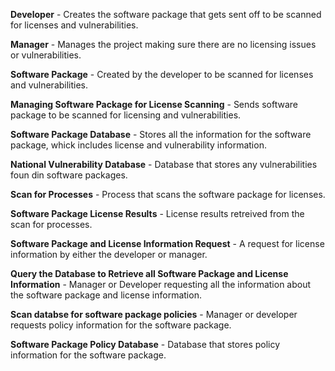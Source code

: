 <b>Developer</b> - Creates the software package that gets sent off to be scanned for licenses and vulnerabilities.

<b>Manager</b> - Manages the project making sure there are no licensing issues or vulnerabilities.

<b>Software Package</b> - Created by the developer to be scanned for licenses and vulnerabilities.

<b>Managing Software Package for License Scanning</b> - Sends software package to be scanned for licensing and vulnerabilities.

<b>Software Package Database</b> - Stores all the information for the software package, whick includes license and vulnerability information. 

<b>National Vulnerability Database</b> - Database that stores any vulnerabilities foun din software packages.

<b>Scan for Processes</b> - Process that scans the software package for licenses.

<b>Software Package License Results</b> - License results retreived from the scan for processes.

<b>Software Package and License Information Request</b> - A request for license information by either the developer or manager.

<b>Query the Database to Retrieve all Software Package and License Information</b> - Manager or Developer requesting all the information about the software package and license information.

<b>Scan databse for software package policies</b> - Manager or developer requests policy information for the software package. 

<b>Software Package Policy Database</b> - Database that stores policy information for the software package.




